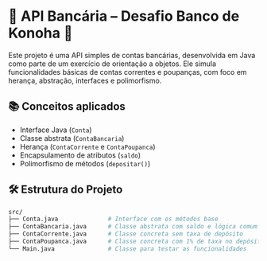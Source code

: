 # 💸 API Bancária – Desafio Banco de Konoha 🏦

Este projeto é uma API simples de contas bancárias, desenvolvida em Java como parte de um exercício de orientação a objetos. Ele simula funcionalidades básicas de contas correntes e poupanças, com foco em herança, abstração, interfaces e polimorfismo.

## 📚 Conceitos aplicados

- Interface Java (`Conta`)
- Classe abstrata (`ContaBancaria`)
- Herança (`ContaCorrente` e `ContaPoupanca`)
- Encapsulamento de atributos (`saldo`)
- Polimorfismo de métodos (`depositar()`)

## 🛠️ Estrutura do Projeto

```bash
src/
├── Conta.java              # Interface com os métodos base
├── ContaBancaria.java      # Classe abstrata com saldo e lógica comum
├── ContaCorrente.java      # Classe concreta sem taxa de depósito
├── ContaPoupanca.java      # Classe concreta com 1% de taxa no depósito
└── Main.java               # Classe para testar as funcionalidades
